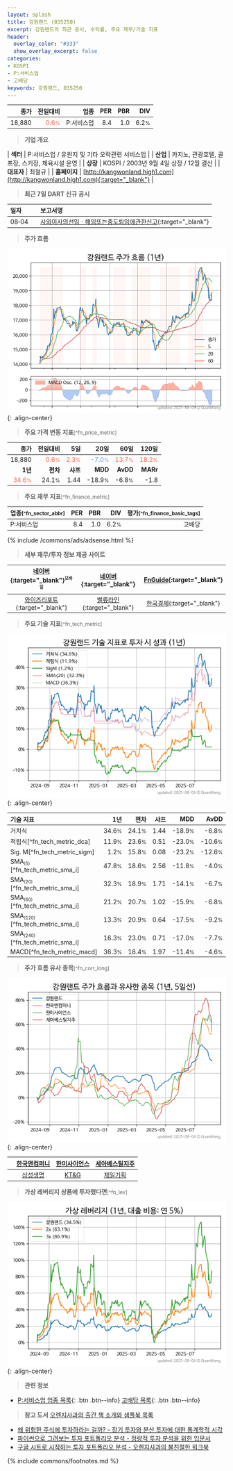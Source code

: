 ```yaml
---
layout: splash
title: 강원랜드 (035250)
excerpt: 강원랜드의 최근 공시, 수익률, 주요 재무/기술 지표
header:
  overlay_color: "#333"
  show_overlay_excerpt: false
categories:
- KOSPI
- P:서비스업
- 고배당
keywords: 강원랜드, 035250
---
```


| **종가** | **전일대비** | **업종** | **PER** | **PBR** | **DIV** |
| -------: | -----------: | -------: | ------: | ------: | ------: |
| 18,880 | <span style="color: tomato">0.6<small>%</small></span> | P:서비스업 | 8.4 | 1.0 | 6.2<small>%</small> |

<!-- more -->


> **기업 개요**<a id="company"></a>

| <span style="white-space:nowrap;">**섹터**</span> | P:서비스업 / 유원지 및 기타 오락관련 서비스업 |
| <span style="white-space:nowrap;">**산업**</span> | 카지노, 관광호텔, 골프장, 스키장, 체육시설 운영 |
| <span style="white-space:nowrap;">**상장**</span> | KOSPI / 2003년 9월 4일 상장 / 12월 결산 |
| <span style="white-space:nowrap;">**대표자**</span> | 최철규 |
| <span style="white-space:nowrap;">**홈페이지**</span> | [http://kangwonland.high1.com](http://kangwonland.high1.com){:target="_blank"} |


> **최근 7일 DART 신규 공시**<a id="dart"></a>

| **일자** |      | **보고서명** |
| :------- | :--- | :----------- |
| 08&#x2011;04 | | [사외이사의선임ㆍ해임또는중도퇴임에관한신고](https://dart.fss.or.kr/dsaf001/main.do?rcpNo=20250804000192){:target="_blank"} |


> **주가 흐름**<a id="price"></a>

![035250](/stock/images/035250.png){: .align-center}


> **주요 가격 변동 지표**<small>[^fn_price_metric]</small>

| **종가** | **전일대비** | **5일** | **20일** | **60일** | **120일** |
| -------: | -----------: | ------: | -------: | -------: | --------: |
| 18,880 | <span style="color: tomato">0.6<small>%</small></span> | <span style="color: tomato">2.3<small>%</small></span> | <span style="color: cornflowerblue">-7.0<small>%</small></span> | <span style="color: tomato">13.7<small>%</small></span> | <span style="color: tomato">18.2<small>%</small></span> |
| **1년** | **편차** | **샤프** | **MDD** | **AvDD** | **MARr** |
| <span style="color: tomato">34.6<small>%</small></span> | 24.1<small>%</small> | 1.44 | -18.9<small>%</small> | -6.8<small>%</small> | -1.8 |


> **주요 재무 지표**<small>[^fn_finance_metric]</small>

| **업종**<small>[^fn_sector_abbr]</small> | **PER** | **PBR** | **DIV** | **평가**<small>[^fn_finance_basic_tags]</small> |
| :--------------------------------------- | ------: | ------: | ------: | ----------------------------------------------: |
| P:서비스업 | 8.4 | 1.0 | 6.2<small>%</small> | 고배당 |



{% include /commons/ads/adsense.html %}

> **세부 재무/투자 정보 제공 사이트**

| [네이버](https://m.stock.naver.com/domestic/stock/035250/finance/summary){:target="_blank"}<sup><small>모바일</small></sup> | [네이버](https://finance.naver.com/item/coinfo.naver?code=035250){:target="_blank"} | [FnGuide](https://comp.fnguide.com/SVO2/ASP/SVD_Invest.asp?gicode=A035250&MenuYn=Y){:target="_blank"} |
| :---: | :---: | :---: |
| [와이즈리포트](https://comp.wisereport.co.kr/company/c1040001.aspx?cmp_cd=035250){:target="_blank"} | [밸류라인](https://www.valueline.co.kr/finance/summary/035250){:target="_blank"} | [한국경제](https://markets.hankyung.com/stock/035250/financial-summary){:target="_blank"} |


> **주요 기술 지표**<small>[^fn_tech_metric]</small>


![035250](/stock/images/035250_tech.png){: .align-center}

| **기술 지표** | **1년** | **편차** | **샤프** | **MDD** | **AvDD** |
| :------------ | ------: | -----------: | -------: | ------: | -------: |
| 거치식 | 34.6<small>%</small> | 24.1<small>%</small> | 1.44 | -18.9<small>%</small> | -6.8<small>%</small> |
| 적립식[^fn_tech_metric_dca] | 11.9<small>%</small> | 23.6<small>%</small> | 0.51 | -23.0<small>%</small> | -10.6<small>%</small> |
| Sig. M[^fn_tech_metric_sigm] | 1.2<small>%</small> | 15.8<small>%</small> | 0.08 | -23.2<small>%</small> | -12.6<small>%</small> |
| SMA<small><sub>(5)</sub></small>[^fn_tech_metric_sma_i] | 47.8<small>%</small> | 18.6<small>%</small> | 2.56 | -11.8<small>%</small> | -4.0<small>%</small> |
| SMA<small><sub>(20)</sub></small>[^fn_tech_metric_sma_i] | 32.3<small>%</small> | 18.9<small>%</small> | 1.71 | -14.1<small>%</small> | -6.7<small>%</small> |
| SMA<small><sub>(60)</sub></small>[^fn_tech_metric_sma_i] | 21.2<small>%</small> | 20.7<small>%</small> | 1.02 | -15.9<small>%</small> | -6.8<small>%</small> |
| SMA<small><sub>(120)</sub></small>[^fn_tech_metric_sma_i] | 13.3<small>%</small> | 20.9<small>%</small> | 0.64 | -17.5<small>%</small> | -9.2<small>%</small> |
| SMA<small><sub>(240)</sub></small>[^fn_tech_metric_sma_i] | 16.3<small>%</small> | 23.0<small>%</small> | 0.71 | -17.0<small>%</small> | -7.7<small>%</small> |
| MACD[^fn_tech_metric_macd] | 36.3<small>%</small> | 18.4<small>%</small> | 1.97 | -11.4<small>%</small> | -4.6<small>%</small> |


> **주가 흐름 유사 종목**<a id="corr"></a><small>[^fn_corr_long]</small>

![035250](/stock/images/035250_corr.png){: .align-center}

|       | [한국앤컴퍼니](/000240/) | [한미사이언스](/008930/) | [세아베스틸지주](/001430/) |
| :---: | :------------------------------------: | :------------------------------------: | :------------------------------------: |
|       | [삼성생명](/032830/) | [KT&G](/033780/) | [제일기획](/030000/) |


> **가상 레버리지 상품에 투자했다면**<a id="2x"></a><small>[^fn_lev]</small>

![035250](/stock/images/035250_2x.png){: .align-center}


> **관련 정보**

- [P:서비스업 업종 목록](/stats/sector/kospi_업종_서비스업_종목/){: .btn .btn--info} [고배당 목록](/fn/fn_high_div/){: .btn .btn--info}

> **참고 도서** [오렌지사과의 출간 책 소개와 샘플북 목록](https://kongdori.tistory.com/691)

- [왜 위험한 주식에 투자하라는 걸까? - 장기 투자와 분산 투자에 대한 통계학적 시각](https://kongdori.tistory.com/421)
- [파이썬으로 그려보는 투자 포트폴리오 분석  - 정량적 투자 분석을 위한 입문서](https://kongdori.tistory.com/643)
- [구글 시트로 시작하는 투자 포트폴리오 분석 - 오렌지사과의 불친절한 워크북](https://kongdori.tistory.com/449)


{% include commons/footnotes.md %}